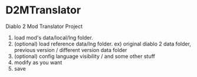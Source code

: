 # D2MTranslator
Diablo 2 Mod Translator Project

1. load mod's data/local/lng folder.
2. (optional) load reference data/lng folder. ex) original diablo 2 data folder, previous version / different version data folder
3. (optional) config language visibility / and some other stuff
4. modify as you want
5. save
